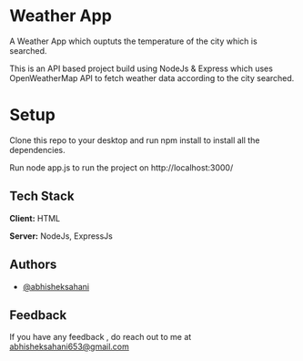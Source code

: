 
# Weather App

A Weather App which ouptuts the temperature of the city which is searched.

This is an API based project build using NodeJs & Express which uses OpenWeatherMap API to fetch
weather data according to the city searched.
# Setup

Clone this repo to your desktop and run npm install to install all the dependencies.

Run node app.js to run the project on http://localhost:3000/  
## Tech Stack

**Client:** HTML

**Server:** NodeJs, ExpressJs

  
## Authors

- [@abhisheksahani](https://github.com/abhisheksahani-nova)


## Feedback

If you have any feedback , do reach out to me at abhisheksahani653@gmail.com

  